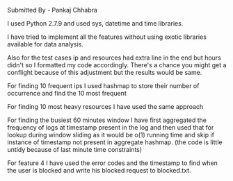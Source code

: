 Submitted By  - Pankaj Chhabra

I used Python 2.7.9 and used sys, datetime and time libraries.

I have tried to implement all the features without using exotic libraries available for data analysis. 

Also for the test cases ip and resources had extra line in the end but hours didn't so I formatted my code accordingly. There's a chance you might get a conflight because of this adjustment but the results would be same.

For finding 10 frequent ips I used hashmap to store their number of occurrence and find the 10 most frequent

For finding 10 most heavy resources I have used the same approach 

For finding the busiest 60 minutes window I have first aggregated the frequency of logs at timestamp present in the log and then used that for lookup during window sliding as it would be o(1) running time and skip if instance of timestamp not present in aggregate hashmap. (the code is little untidy because of last minute time constraints)

For feature 4 I have used the error codes and the timestamp to find when the user is blocked and write his blocked request to blocked.txt.


